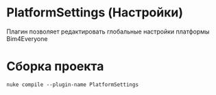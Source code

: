 # PlatformSettings (Настройки)
Плагин позволяет редактировать глобальные настройки платформы Bim4Everyone

# Сборка проекта
```
nuke compile --plugin-name PlatformSettings
```